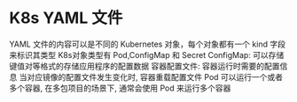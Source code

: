 # K8s YAML 文件

YAML 文件的内容可以是不同的 Kubernetes 对象，每个对象都有一个 kind 字段来标识其类型
K8s对象类型有 Pod,ConfigMap 和 Secret
ConfigMap: 可以存储键值对等格式的存储应用程序的配置数据
容器配置文件: 容器运行时需要的配置信息 当对应镜像的配置文件发生变化时, 容器重载配置文件
Pod 可以运行一个或者多个容器, 在多包项目的场景下, 通常会使用 Pod 来运行多个容器  
